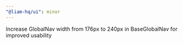 ```yaml
---
"@liam-hq/ui": minor
---
```


Increase GlobalNav width from 176px to 240px in BaseGlobalNav for improved usability
